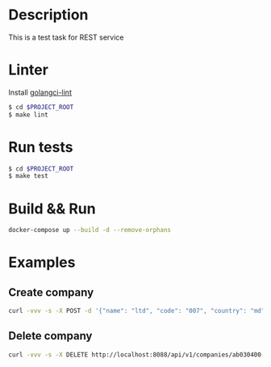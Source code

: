 # Description

This is a test task for REST service

# Linter
Install [golangci-lint](https://golangci-lint.run/usage/install/)

```bash
$ cd $PROJECT_ROOT
$ make lint
```

# Run tests

```bash
$ cd $PROJECT_ROOT
$ make test
```

# Build && Run

```bash
docker-compose up --build -d --remove-orphans
```

# Examples

## Create company
```bash
curl -vvv -s -X POST -d '{"name": "ltd", "code": "007", "country": "md", "website": "http://google.com", "phone": "+995987655443"}' http://localhost:8088/api/v1/companies
```

## Delete company
```bash
curl -vvv -s -X DELETE http://localhost:8088/api/v1/companies/ab030400-f554-495a-83a5-44c8d66be239
```
